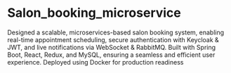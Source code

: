 # Salon_booking_microservice
Designed a scalable, microservices-based salon booking system, enabling real-time appointment scheduling, secure authentication with Keycloak &amp; JWT, and live notifications via WebSocket &amp; RabbitMQ. Built with Spring Boot, React, Redux, and MySQL, ensuring a seamless and efficient user experience. Deployed using Docker for production readiness
